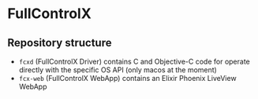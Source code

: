 # FullControlX

## Repository structure

* `fcxd` (FullControlX Driver) contains C and Objective-C code for operate directly with the specific OS API (only macos at the moment)
* `fcx-web` (FullControlX WebApp) contains an Elixir Phoenix LiveView WebApp
